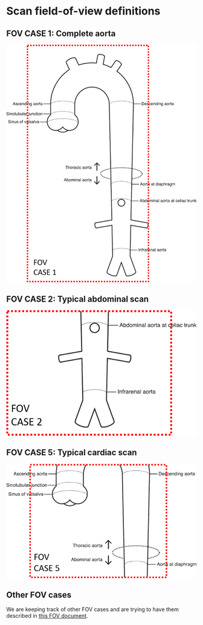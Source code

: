 # Scan field-of-view definitions

## FOV CASE 1: Complete aorta

![AortaExplorer](figs/scan-fov-1.png)


## FOV CASE 2: Typical abdominal scan

![AortaExplorer](figs/scan-fov-2.png)


## FOV CASE 5: Typical cardiac scan

![AortaExplorer](figs/scan-fov-5.png)

## Other FOV cases

We are keeping track of other FOV cases and are trying to have them described in [this FOV document](figs/AortaExplorer-FOV-CASES.pdf).
